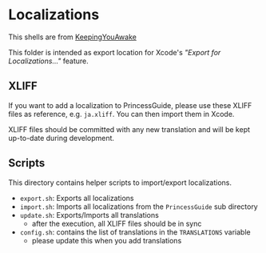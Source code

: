 # Localizations #
This shells are from [KeepingYouAwake](https://github.com/newmarcel/KeepingYouAwake)

This folder is intended as export location for Xcode's *"Export for Localizations…"* feature.

## XLIFF ##

If you want to add a localization to PrincessGuide, please use these XLIFF files as reference, e.g. `ja.xliff`. You can then import them in Xcode.

XLIFF files should be committed with any new translation and will be kept up-to-date during development.

## Scripts ##

This directory contains helper scripts to import/export localizations.

- `export.sh`: Exports all localizations
- `import.sh`: Imports all localizations from the `PrincessGuide` sub directory
- `update.sh`: Exports/Imports all translations
    - after the execution, all XLIFF files should be in sync
- `config.sh`: contains the list of translations in the `TRANSLATIONS` variable
    - please update this when you add translations
